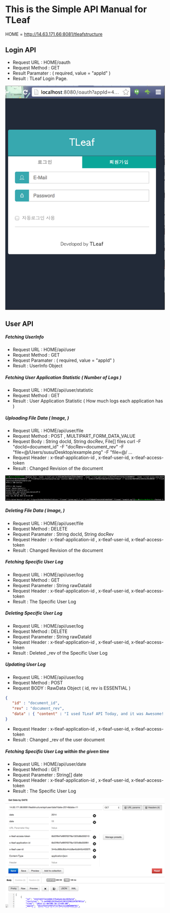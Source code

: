This is the Simple API Manual for TLeaf
===========

HOME = http://14.63.171.66:8081/tleafstructure 

Login API
--------
* Request URL : HOME/oauth
* Request Method : GET
* Result Paramater : ( required, value = "appId" )
* Result : TLeaf Login Page.

![See Screenshot](https://github.com/LifeLogTLeaf/ShackServerTest/blob/master/example_oauth_GET.png)


User API
--------
##### Fetching UserInfo
* Request URL : HOME/api/user
* Request Method : GET
* Request Paramater : ( required, value = "appId" )
* Result : UserInfo Object

##### Fetching User Application Statistic ( Number of Logs )
* Request URL : HOME/api/user/statistic
* Request Method : GET
* Result : User Application Statistic ( How much logs each application has )

##### Uploading File Data ( Image, )
* Request URL : HOME/api/user/file
* Request Method : POST , MULTIPART_FORM_DATA_VALUE
* Request Body : String docId, String docRev, File[] files
curl -F "docId=document_id" -F "docRev=document_rev" -F "file=@/Users/susu/Desktop/example.png" -F "file=@/ ...
* Request Header : x-tleaf-application-id , x-tleaf-user-id, x-tleaf-access-token
* Result : Changed Revision of the document

![See Screenshot](https://github.com/LifeLogTLeaf/ShackServerTest/blob/master/example_api-user-file_POST.png)

##### Deleting File Data ( Image, )
* Request URL : HOME/api/user/file
* Request Method : DELETE
* Request Paramater : String docId, String docRev
* Request Header : x-tleaf-application-id , x-tleaf-user-id, x-tleaf-access-token
* Result : Changed Revision of the document

##### Fetching Specific User Log
* Request URL : HOME/api/user/log
* Request Method : GET
* Request Parameter : String rawDataId
* Request Header : x-tleaf-application-id , x-tleaf-user-id, x-tleaf-access-token
* Result : The Specific User Log

##### Deleting Specific User Log
* Request URL : HOME/api/user/log
* Request Method : DELETE
* Request Parameter : String rawDataId
* Request Header : x-tleaf-application-id , x-tleaf-user-id, x-tleaf-access-token
* Result : Deleted _rev of the Specific User Log

##### Updating User Log
* Request URL : HOME/api/user/log
* Request Method : POST
* Request BODY : RawData Object ( id, rev is ESSENTIAL )
```json
{
   "id" : "document_id",
   "rev" : "document_rev",
   "data" : { "content" : "I used TLeaf API Today, and it was Awesome!!" , "date" : "2014-10-30T21:03:54+09:00" }
}
```
* Request Header : x-tleaf-application-id , x-tleaf-user-id, x-tleaf-access-token
* Result : Changed _rev of the user document

##### Fetching Specific User Log within the given time
* Request URL : HOME/api/user/date
* Request Method : GET
* Request Parameter : String[] date
* Request Header : x-tleaf-application-id , x-tleaf-user-id, x-tleaf-access-token
* Result : The Specific User Log

![See Screenshot](https://github.com/LifeLogTLeaf/ShackServerTest/blob/master/example_api-user-date.png)
